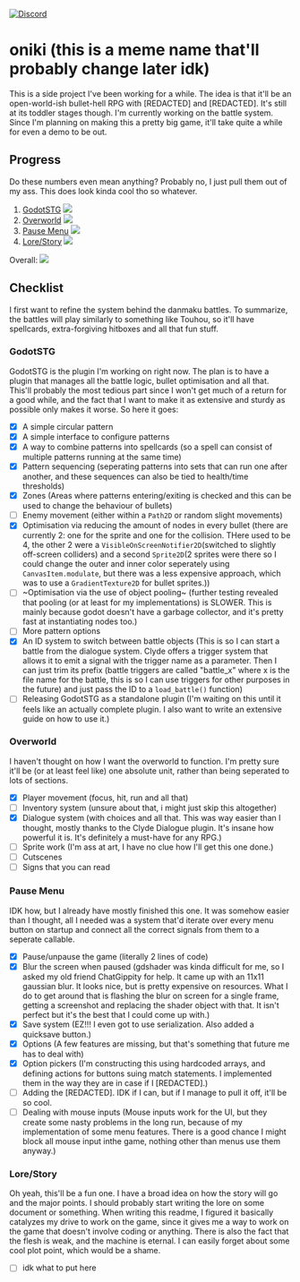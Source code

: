 [![Discord](https://img.shields.io/discord/1146846558508302366.svg?colorB=7289DA&logo=data:image/png;base64,iVBORw0KGgoAAAANSUhEUgAAAHYAAABWAgMAAABnZYq0AAAACVBMVEUAAB38%2FPz%2F%2F%2F%2Bm8P%2F9AAAAAXRSTlMAQObYZgAAAAFiS0dEAIgFHUgAAAAJcEhZcwAACxMAAAsTAQCanBgAAAAHdElNRQfhBxwQJhxy2iqrAAABoElEQVRIx7WWzdGEIAyGgcMeKMESrMJ6rILZCiiBg4eYKr%2Fd1ZAfgXFm98sJfAyGNwno3G9sLucgYGpQ4OGVRxQTREMDZjF7ILSWjoiHo1n%2BE03Aw8p7CNY5IhkYd%2F%2F6MtO3f8BNhR1QWnarCH4tr6myl0cWgUVNcfMcXACP1hKrGMt8wcAyxide7Ymcgqale7hN6846uJCkQxw6GG7h2MH4Czz3cLqD1zHu0VOXMfZjHLoYvsdd0Q7ZvsOkafJ1P4QXxrWFd14wMc60h8JKCbyQvImzlFjyGoZTKzohwWR2UzSONHhYXBQOaKKsySsahwGGDnb%2FiYPJw22sCqzirSULYy1qtHhXGbtgrM0oagBV4XiTJok3GoLoDNH8ooTmBm7ZMsbpFzi2bgPGoXWXME6XT%2BRJ4GLddxJ4PpQy7tmfoU2HPN6cKg%2BledKHBKlF8oNSt5w5g5o8eXhu1IOlpl5kGerDxIVT%2BztzKepulD8utXqpChamkzzuo7xYGk%2FkpSYuviLXun5bzdRf0Krejzqyz7Z3p0I1v2d6HmA07dofmS48njAiuMgAAAAASUVORK5CYII%3D)](https://discord.gg/ZuUWPaSrHa)
# oniki (this is a meme name that'll probably change later idk)
This is a side project I've been working for a while. The idea is that it'll be an open-world-ish bullet-hell RPG with \[REDACTED\] and \[REDACTED\]. It's still at its toddler stages though. I'm currently working on the battle system. Since I'm planning on making this a pretty big game, it'll take quite a while for even a demo to be out.

## Progress
Do these numbers even mean anything? Probably no, I just pull them out of my ass. This does look kinda cool tho so whatever.
1. [GodotSTG](#godotstg) ![](https://geps.dev/progress/45)
2. [Overworld](#overworld) ![](https://geps.dev/progress/3)
3. [Pause Menu](#pause-menu) ![](https://geps.dev/progress/70)
4. [Lore/Story](#lorestory) ![](https://geps.dev/progress/1)

Overall: ![](https://geps.dev/progress/4)

## Checklist
I first want to refine the system behind the danmaku battles. To summarize, the battles will play similarly to something like Touhou, so it'll have spellcards, extra-forgiving hitboxes and all that fun stuff.

### GodotSTG
GodotSTG is the plugin I'm working on right now. The plan is to have a plugin that manages all the battle logic, bullet optimisation and all that. This'll probably the most tedious part since I won't get much of a return for a good while, and the fact that I want to make it as extensive and sturdy as possible only makes it worse. So here it goes:
  - [X] A simple circular pattern
  - [X] A simple interface to configure patterns
  - [X] A way to combine patterns into spellcards (so a spell can consist of multiple patterns running at the same time)
  - [X] Pattern sequencing (seperating patterns into sets that can run one after another, and these sequences can also be tied to health/time thresholds)
  - [X] Zones (Areas where patterns entering/exiting is checked and this can be used to change the behaviour of bullets)
  - [ ] Enemy movement (either within a `Path2D` or random slight movements)
  - [X] Optimisation via reducing the amount of nodes in every bullet (there are currently 2: one for the sprite and one for the collision. THere used to be 4, the other 2 were a `VisibleOnScreenNotifier2D`(switched to slightly off-screen colliders) and a second `Sprite2D`(2 sprites were there so I could change the outer and inner color seperately using `CanvasItem.modulate`, but there was a less expensive approach, which was to use a `GradientTexture2D` for bullet sprites.))
  - [ ] ~Optimisation via the use of object pooling~ (further testing revealed that pooling (or at least for my implementations) is SLOWER. This is mainly because godot doesn't have a garbage collector, and it's pretty fast at instantiating nodes too.)
  - [ ] More pattern options
  - [X] An ID system to switch between battle objects (This is so I can start a battle from the dialogue system. Clyde offers a trigger system that allows it to emit a signal with the trigger name as a parameter. Then I can just trim its prefix (battle triggers are called "battle_x" where x is the file name for the battle, this is so I can use triggers for other purposes in the future) and just pass the ID to a `load_battle()` function)
  - [ ] Releasing GodotSTG as a standalone plugin (I'm waiting on this until it feels like an actually complete plugin. I also want to write an extensive guide on how to use it.)

### Overworld
I haven't thought on how I want the overworld to function. I'm pretty sure it'll be (or at least feel like) one absolute unit, rather than being seperated to lots of sections.
  - [X] Player movement (focus, hit, run and all that)
  - [ ] Inventory system (unsure about that, i might just skip this altogether)
  - [X] Dialogue system (with choices and all that. This was way easier than I thought, mostly thanks to the Clyde Dialogue plugin. It's insane how powerful it is. It's definitely a must-have for any RPG.)
  - [ ] Sprite work (I'm ass at art, I have no clue how I'll get this one done.)
  - [ ] Cutscenes
  - [ ] Signs that you can read

### Pause Menu
IDK how, but I already have mostly finished this one. It was somehow easier than I thought, all I needed was a system that'd iterate over every menu button on startup and connect all the correct signals from them to a seperate callable.
  - [X] Pause/unpause the game (literally 2 lines of code)
  - [X] Blur the screen when paused (gdshader was kinda difficult for me, so I asked my old friend ChatGippity for help. It came up with an 11x11 gaussian blur. It looks nice, but is pretty expensive on resources. What I do to get around that is flashing the blur on screen for a single frame, getting a screenshot and replacing the shader object with that. It isn't perfect but it's the best that I could come up with.)
  - [X] Save system (EZ!!! I even got to use serialization. Also added a quicksave button.)
  - [X] Options (A few features are missing, but that's something that future me has to deal with)
  - [X] Option pickers (I'm constructing this using hardcoded arrays, and defining actions for buttons suing match statements. I implemented them in the way they are in case if I \[REDACTED\].)
  - [ ] Adding the \[REDACTED\]. IDK if I can, but if I manage to pull it off, it'll be so cool.
  - [ ] Dealing with mouse inputs (Mouse inputs work for the UI, but they create some nasty problems in the long run, because of my implementation of some menu features. There is a good chance I might block all mouse input inthe game, nothing other than menus use them anyway.)

### Lore/Story
Oh yeah, this'll be a fun one. I have a broad idea on how the story will go and the major points. I should probably start writing the lore on some document or something. When writing this readme, I figured it basically catalyzes my drive to work on the game, since it gives me a way to work on the game that doesn't involve coding or anything. There is also the fact that the flesh is weak, and the machine is eternal. I can easily forget about some cool plot point, which would be a shame.
  - [ ] idk what to put here
